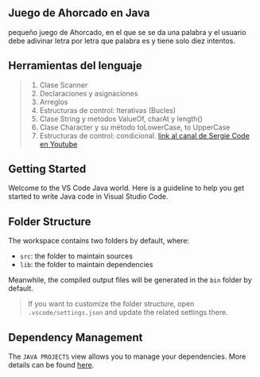 ## Juego de Ahorcado en Java

pequeño juego de Ahorcado, en el que se se da una palabra y el usuario debe adivinar letra por letra que palabra es y tiene solo diez intentos.

## Herramientas del lenguaje
>1. Clase Scanner
>2. Declaraciones y asignaciones
>3. Arreglos
>4. Estructuras de control: Iterativas (Bucles)
>5. Clase String y metodos ValueOf, charAt y length()
>6. Clase Character y su método toLowerCase, to UpperCase
> 7. Estructuras de control: condicional.
[link al canal de Sergie Code en Youtube](https:/www.youtube.com/@sergiecode)

## Getting Started

Welcome to the VS Code Java world. Here is a guideline to help you get started to write Java code in Visual Studio Code.

## Folder Structure

The workspace contains two folders by default, where:

- `src`: the folder to maintain sources
- `lib`: the folder to maintain dependencies

Meanwhile, the compiled output files will be generated in the `bin` folder by default.

> If you want to customize the folder structure, open `.vscode/settings.json` and update the related settings there.

## Dependency Management

The `JAVA PROJECTS` view allows you to manage your dependencies. More details can be found [here](https://github.com/microsoft/vscode-java-dependency#manage-dependencies).
